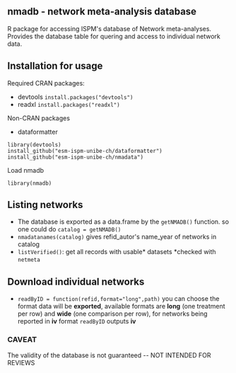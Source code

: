 ## nmadb - network meta-analysis database
R package for accessing ISPM's database of Network meta-analyses.
Provides the database table for quering and access to individual network data.

## Installation for usage
Required CRAN packages:
- devtools
```install.packages("devtools")```
- readxl
```install.packages("readxl")```

Non-CRAN packages 
- dataformatter
```
library(devtools)
install_github("esm-ispm-unibe-ch/dataformatter")
install_github("esm-ispm-unibe-ch/nmadata")
```
Load nmadb
```
library(nmadb)
```
## Listing networks
- The database is exported as a data.frame by the ```getNMADB()``` function. so one could do ```catalog = getNMADB()```
- ```nmadatanames(catalog)``` gives refid_autor's name_year of networks in catalog
- ```listVerified()```: get all records with usable* datasets
*checked with ```netmeta```

## Download individual networks
- ```readByID = function(refid,format="long",path)```
you can choose the format data will be **exported**, available formats are **long** (one
treatment per row) and **wide** (one comparison per row), for networks being
reported in **iv** format ```readByID``` outputs **iv**

### CAVEAT
The validity of the database is not guaranteed -- NOT INTENDED FOR REVIEWS

